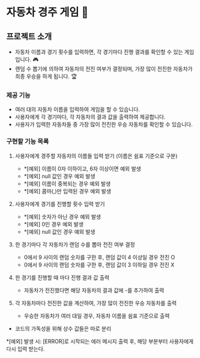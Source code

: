 # 자동차 경주 게임 🚗

## 프로젝트 소개
- 자동차 이름과 경기 횟수를 입력하면, 각 경기마다 진행 결과를 확인할 수 있는 게임입니다. 🎮
- 랜덤 수 뽑기에 의하여 자동차의 전진 여부가 결정되며, 가장 많이 전진한 자동차가 최종 우승을 하게 됩니다. 🏆️


### 제공 기능
- 여러 대의 자동차 이름을 입력하여 게임을 할 수 있습니다.
- 사용자에게 각 경기마다, 각 자동차의 결과 값을 출력하여 제공합니다.
- 사용자가 입력한 자동차들 중 가장 많이 전진한 우승 자동차를 확인할 수 있습니다.

### 구현할 기능 목록

1) 사용자에게 경주할 자동차의 이름들 입력 받기 (이름은 쉼표 기준으로 구분)
    - *[예외] 이름이 0자 이하이고, 6자 이상이면 예외 발생
    - *[예외] null 값인 경우 예외 발생
    - *[예외] 이름이 중복되는 경우 예외 발생
    - *[예외] 콤마(,)만 입력된 경우 예외 발생


2) 사용자에게 경기를 진행할 횟수 입력 받기
    - *[예외] 숫자가 아닌 경우 예외 발생
    - *[예외] 0인 경우 예외 발생
    - *[예외] null 값인 경우 예외 발생


3) 한 경기마다 각 자동차가 랜덤 수를 뽑아 전진 여부 결정
    - 0에서 9 사이의 랜덤 숫자를 구한 후, 랜덤 값이 4 이상일 경우 전진 O
    - 0에서 9 사이의 랜덤 숫자를 구한 후, 랜덤 값이 3 이하일 경우 전진 X


4) 한 경기를 진행할 때 마다 진행 결과 값 출력
    - 자동차가 전진했다면 해당 자동차의 결과 값에 -를 추가하여 출력


5) 각 자동차마다 전진한 값을 계산하여, 가장 많이 전진한 우승 자동차를 출력
    - 우승한 자동차가 여러 대일 경우, 자동차 이름을 쉼표 기준으로 출력

- 코드의 가독성을 위해 상수 값들은 따로 분리

*[예외] 발생 시: [ERROR]로 시작되는 에러 메시지 출력 후, 해당 부분부터 사용자에게 다시 입력 받는다. 
